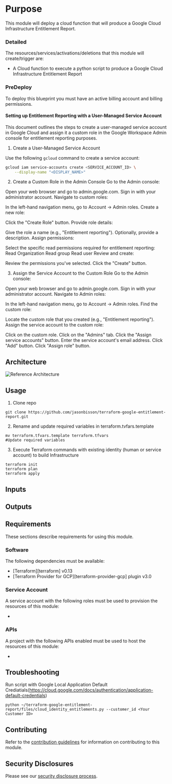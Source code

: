 # Purpose 

This module will deploy a cloud function that will produce a Google Cloud Infrastructure Entitlement Report. 


### Detailed

The resources/services/activations/deletions that this module will create/trigger are:

- A Cloud function to execute a python script to produce a Google Cloud Infrastructure Entitlement Report


### PreDeploy
To deploy this blueprint you must have an active billing account and billing permissions.


#### Setting up Entitlement Reporting with a User-Managed Service Account

This document outlines the steps to create a user-managed service account in Google Cloud and assign it a custom role in the Google Workspace Admin console for entitlement reporting purposes.

1. Create a User-Managed Service Account

Use the following `gcloud` command to create a service account:

```bash
gcloud iam service-accounts create <SERVICE_ACCOUNT_ID> \
    --display-name "<DISPLAY_NAME>"
```

2. Create a Custom Role in the Admin Console
Go to the Admin console:

Open your web browser and go to admin.google.com.
Sign in with your administrator account.
Navigate to custom roles:

In the left-hand navigation menu, go to Account -> Admin roles.
Create a new role:

Click the "Create Role" button.
Provide role details:

Give the role a name (e.g., "Entitlement reporting").
Optionally, provide a description.
Assign permissions:

Select the specific read permissions required for entitlement reporting:
Read Organization
Read group
Read user
Review and create:

Review the permissions you've selected.
Click the "Create" button.

3. Assign the Service Account to the Custom Role
Go to the Admin console:

Open your web browser and go to admin.google.com.
Sign in with your administrator account.
Navigate to Admin roles:

In the left-hand navigation menu, go to Account -> Admin roles.
Find the custom role:

Locate the custom role that you created (e.g., "Entitlement reporting").
Assign the service account to the custom role:

Click on the custom role.
Click on the "Admins" tab.
Click the "Assign service accounts" button.
Enter the service account's email address.
Click "Add" button.
Click "Assign role" button.

## Architecture
![Reference Architecture](diagram/entitlement.svg)

## Usage

1. Clone repo
```
git clone https://github.com/jasonbisson/terraform-google-entitlement-report.git

```
2. Rename and update required variables in terraform.tvfars.template
```
mv terraform.tfvars.template terraform.tfvars
#Update required variables
```
3. Execute Terraform commands with existing identity (human or service account) to build Infrastructure 

```
terraform init
terraform plan
terraform apply
```

<!-- BEGINNING OF PRE-COMMIT-TERRAFORM DOCS HOOK -->
## Inputs


## Outputs


<!-- END OF PRE-COMMIT-TERRAFORM DOCS HOOK -->

## Requirements

These sections describe requirements for using this module.

### Software

The following dependencies must be available:

- [Terraform][terraform] v0.13
- [Terraform Provider for GCP][terraform-provider-gcp] plugin v3.0

### Service Account

A service account with the following roles must be used to provision
the resources of this module:

- 

### APIs

A project with the following APIs enabled must be used to host the
resources of this module:

- 

## Troubleshooting
Run script with Google Local Application Default Crediatials(https://cloud.google.com/docs/authentication/application-default-credentials) 

```
python ~/terraform-google-entitlement-report/files/cloud_identity_entitlements.py --customer_id <Your Customer ID>
```
## Contributing

Refer to the [contribution guidelines](./CONTRIBUTING.md) for
information on contributing to this module.


## Security Disclosures

Please see our [security disclosure process](./SECURITY.md).
